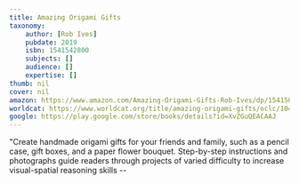 ```yaml
---
title: Amazing Origami Gifts
taxonomy:
	author: [Rob Ives]
	pubdate: 2019
	isbn: 1541542800
	subjects: []
	audience: []
	expertise: []
thumb: nil
cover: nil
amazon: https://www.amazon.com/Amazing-Origami-Gifts-Rob-Ives/dp/1541501241/ref=sr_1_1?crid=QNMU4RZO6NRX&keywords=amazing+origami+gifts+rob+ives&qid=1570113542&s=gateway&sprefix=Amazing+origami+gifts+r%2Caps%2C168&sr=8-1
worldcat: https://www.worldcat.org/title/amazing-origami-gifts/oclc/1042077223&referer=brief_results
google: https://play.google.com/store/books/details?id=XvZGuQEACAAJ
---
```

"Create handmade origami gifts for your friends and family, such as a pencil case, gift boxes, and a paper flower bouquet. Step-by-step instructions and photographs guide readers through projects of varied difficulty to increase visual-spatial reasoning skills --
